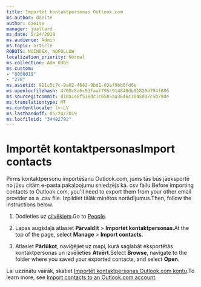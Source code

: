 ```yaml
---
title: Importēt kontaktpersonas Outlook.com
ms.author: daeite
author: daeite
manager: joallard
ms.date: 5/24/2019
ms.audience: Admin
ms.topic: article
ROBOTS: NOINDEX, NOFOLLOW
localization_priority: Normal
ms.collection: Adm_O365
ms.custom:
- "8000019"
- "278"
ms.assetid: 921c5c7c-9a02-4682-9bd1-03ef9bb0fd6e
ms.openlocfilehash: 4700c8d6c93faaf795c914848db91829d794f886
ms.sourcegitcommit: d10a148f518dc1c65b5aa3646c1045807c5b79de
ms.translationtype: MT
ms.contentlocale: lv-LV
ms.lasthandoff: 05/24/2019
ms.locfileid: "34482792"
---
```

# <a name="import-contacts"></a><span data-ttu-id="2d5bc-102">Importēt kontaktpersonas</span><span class="sxs-lookup"><span data-stu-id="2d5bc-102">Import contacts</span></span>

<span data-ttu-id="2d5bc-103">Pirms kontaktpersonu importēšanu Outlook.com, jums tās būs jāeksportē no jūsu citām e-pasta pakalpojumu sniedzējs kā. csv failu.</span><span class="sxs-lookup"><span data-stu-id="2d5bc-103">Before importing contacts to Outlook.com, you'll need to export them from your other email provider as a .csv file.</span></span> <span data-ttu-id="2d5bc-104">Izpildiet tālāk minētos norādījumus.</span><span class="sxs-lookup"><span data-stu-id="2d5bc-104">Then, follow the instructions below.</span></span>
  
1. <span data-ttu-id="2d5bc-105">Dodieties uz [cilvēkiem](https://outlook.live.com/people/).</span><span class="sxs-lookup"><span data-stu-id="2d5bc-105">Go to [People](https://outlook.live.com/people/).</span></span>

2. <span data-ttu-id="2d5bc-106">Lapas augšdaļā atlasiet **Pārvaldīt** \> **Importēt kontaktpersonas**.</span><span class="sxs-lookup"><span data-stu-id="2d5bc-106">At the top of the page, select **Manage** \> **Import contacts**.</span></span>

3. <span data-ttu-id="2d5bc-107">Atlasiet **Pārlūkot**, naviģējiet uz mapi, kurā saglabāt eksportētās kontaktpersonas un izvēlieties **Atvērt**.</span><span class="sxs-lookup"><span data-stu-id="2d5bc-107">Select **Browse**, navigate to the folder where you saved your exported contacts, and select **Open**.</span></span>

<span data-ttu-id="2d5bc-108">Lai uzzinātu vairāk, skatiet [Importēt kontaktpersonas Outlook.com kontu](https://go.microsoft.com/fwlink/p/?linkid=873136).</span><span class="sxs-lookup"><span data-stu-id="2d5bc-108">To learn more, see [Import contacts to an Outlook.com account](https://go.microsoft.com/fwlink/p/?linkid=873136).</span></span>